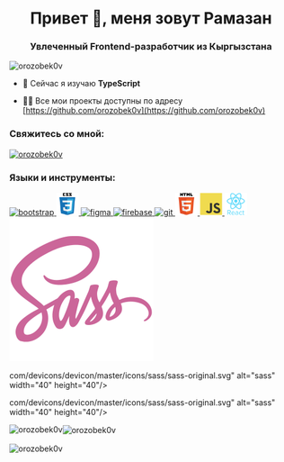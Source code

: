 <h1 align="center">Привет 👋, меня зовут Рамазан</h1>
<h3 align="center">Увлеченный Frontend-разработчик из Кыргызстана</h3>

<p align="left"> <img src=" https://komarev.com/ghpvc/?username=orozobek0v&label=Profile%20views&color=0e75b6&style=flat" alt="orozobek0v" /> </p>

- 🌱 Сейчас я изучаю **TypeScript**

- 👨‍💻 Все мои проекты доступны по адресу [https://github.com/orozobek0v](https://github.com/orozobek0v)

<h3 align="left">Свяжитесь со мной:</h3>
<p align=" слева">
<a href="https://instagram.com/orozobek0v" target="blank"><img align="center" src="https://raw.githubusercontent.com/rahuldkjain/github-profile-readme-generator/master/src/images/icons/Social/instagram.svg" alt="orozobek0v" height="30" width="40" /></a>
</p >

<h3 align="left">Языки и инструменты:</h3>
<p align="left"> <a href="https://getbootstrap.com" target="_blank" rel="noreferrer"> <img src="https://raw.githubusercontent.com/devicons/devicon /master/icons/bootstrap/bootstrap-plain-wordmark.svg" alt="bootstrap" width="40" height="40"/> </a> <a href="https://www.w3schools.com /css/" target="_blank" rel="noreferrer"> <img src="https://raw.githubusercontent.com/devicons/devicon/master/icons/css3/css3-original-wordmark.svg" alt= "css3" width="40" height="40"/> </a> <a href="https://www.figma.com/" target="_blank" rel="noreferrer"> <img src="https://www.vectorlogo.zone/logos/figma/figma-icon.svg" alt="figma" width="40" height="40"/> </a> <a href=" https://firebase.google.com/" target="_blank" rel="noreferrer"> <img src="https://www.vectorlogo.zone/logos/firebase/firebase-icon.svg" alt=" firebase" width="40" height="40"/> </a> <a href="https://git-scm.com/" target="_blank" rel="noreferrer"> <img src=" https://www.vectorlogo.zone/logos/git-scm/git-scm-icon.svg" alt="git" width="40" height="40"/> </a> <a href=" https://www.w3.org/html/" цель = "_blank" rel="noreferrer"> <img src="https://raw.githubusercontent.com/devicons/devicon/master/icons/html5/html5-original-wordmark.svg" alt="html5" width="40 " height="40"/> </a> <a href="https://developer.mozilla.org/en-US/docs/Web/JavaScript" target="_blank" rel="noreferrer"> <img src="https://raw.githubusercontent.com/devicons/devicon/master/icons/javascript/javascript-original.svg" alt="javascript" width="40" height="40"/> </a> <a href="https://reactjs.org/" target="_blank" rel="noreferrer"> <img src="https://raw.githubusercontent.com/devicons/devicon/master/icons/react/react-original-wordmark.svg" alt="react" width="40" height="40"/> </a> <a href="https:// sass-lang.com" target="_blank" rel="noreferrer"> <img src="https://raw.githubusercontent.com/devicons/devicon/master/icons/sass/sass-original.svg" alt= "sass" ширина="40" высота="40"/> </a> </p>com/devicons/devicon/master/icons/sass/sass-original.svg" alt="sass" width="40" height="40"/> </a> </p>com/devicons/devicon/master/icons/sass/sass-original.svg" alt="sass" width="40" height="40"/> </a> </p>

<p><img align="left" src="https://github-readme-stats.vercel.app/api/top-langs?username=orozobek0v&show_icons=true&locale=en&layout=compact" alt="orozobek0v" /> </p>

<p> <img align="center" src="https://github-readme-stats.vercel.app/api?username=orozobek0v&show_icons=true&locale=en" alt="orozobek0v" /> </p>

<p><img align="center" src="https://github-readme-streak-stats.herokuapp.com/?user=orozobek0v&" alt="orozobek0v" /></p>
